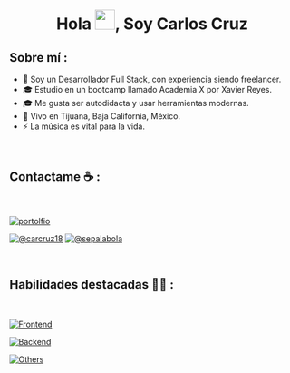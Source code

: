 <h1 align="center">Hola <img src="https://media.giphy.com/media/hvRJCLFzcasrR4ia7z/giphy.gif" width="35">, Soy Carlos Cruz</h1>

## Sobre mí :

- 🏢 Soy un Desarrollador Full Stack, con experiencia siendo freelancer.
- 🎓 Estudio en un bootcamp llamado Academia X por Xavier Reyes.
- 🎓 Me gusta ser autodidacta y usar herramientas modernas.
- 🏡 Vivo en Tijuana, Baja California, México.
- ⚡ La música es vital para la vida.

<br>

## Contactame ☕ :

<br>

[![portolfio](https://img.shields.io/badge/website-000000?style=for-the-badge&logo=About.me&logoColor=white)](https://charliedevelopermx.com)

[![@carcruz18](https://skillicons.dev/icons?i=instagram)](https://www.instagram.com/carcruz18/)
[![@sepalabola](https://skillicons.dev/icons?i=linkedin)](https://charliedevelopermx.com)

<br>

## Habilidades destacadas 🧑‍💻 :

<br>

[![Frontend](https://skillicons.dev/icons?i=html,css,js,react,tailwind)](https://skillicons.dev)

[![Backend](https://skillicons.dev/icons?i=django,express,mysql,nextjs,nodejs,py)](https://skillicons.dev)

[![Others](https://skillicons.dev/icons?i=discord,git,netlify,npm,vercel,vscode,vite)](https://skillicons.dev)

<br>
